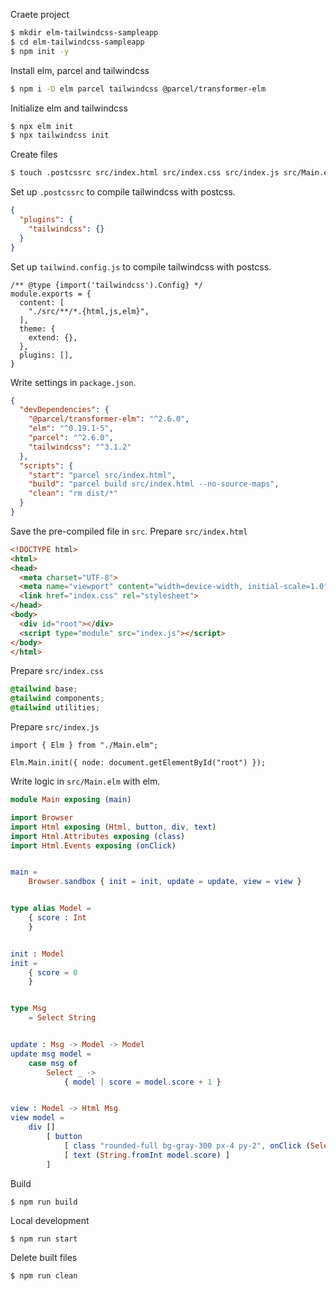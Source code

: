 
Craete project

``` Bash
$ mkdir elm-tailwindcss-sampleapp
$ cd elm-tailwindcss-sampleapp
$ npm init -y
```

Install elm, parcel and tailwindcss

``` Bash
$ npm i -D elm parcel tailwindcss @parcel/transformer-elm
```

Initialize elm and tailwindcss

``` Bash
$ npx elm init
$ npx tailwindcss init
```

Create files

``` Bash
$ touch .postcssrc src/index.html src/index.css src/index.js src/Main.elm
```

Set up `.postcssrc` to compile tailwindcss with postcss.

``` JSON :.postcssrc
{
  "plugins": {
    "tailwindcss": {}
  }
}
```

Set up `tailwind.config.js` to compile tailwindcss with postcss.

``` JS :tailwind.config.js
/** @type {import('tailwindcss').Config} */
module.exports = {
  content: [
    "./src/**/*.{html,js,elm}",
  ],
  theme: {
    extend: {},
  },
  plugins: [],
}
```

Write settings in `package.json`.

``` JSON :package.json
{
  "devDependencies": {
    "@parcel/transformer-elm": "^2.6.0",
    "elm": "^0.19.1-5",
    "parcel": "^2.6.0",
    "tailwindcss": "^3.1.2"
  },
  "scripts": {
    "start": "parcel src/index.html",
    "build": "parcel build src/index.html --no-source-maps",
    "clean": "rm dist/*"
  }
}
```


Save the pre-compiled file in `src`.
Prepare `src/index.html`

``` HTML :src/index.html
<!DOCTYPE html>
<html>
<head>
  <meta charset="UTF-8">
  <meta name="viewport" content="width=device-width, initial-scale=1.0">
  <link href="index.css" rel="stylesheet">
</head>
<body>
  <div id="root"></div>
  <script type="module" src="index.js"></script>
</body>
</html>
```

Prepare `src/index.css`

``` CSS :src/index.css
@tailwind base;
@tailwind components;
@tailwind utilities;
```


Prepare `src/index.js`

``` JS :src/index.js
import { Elm } from "./Main.elm";

Elm.Main.init({ node: document.getElementById("root") });
```

Write logic in `src/Main.elm` with elm.

``` elm :src/Main.elm
module Main exposing (main)

import Browser
import Html exposing (Html, button, div, text)
import Html.Attributes exposing (class)
import Html.Events exposing (onClick)


main =
    Browser.sandbox { init = init, update = update, view = view }


type alias Model =
    { score : Int
    }


init : Model
init =
    { score = 0
    }


type Msg
    = Select String


update : Msg -> Model -> Model
update msg model =
    case msg of
        Select _ ->
            { model | score = model.score + 1 }


view : Model -> Html Msg
view model =
    div []
        [ button
            [ class "rounded-full bg-gray-300 px-4 py-2", onClick (Select "a") ]
            [ text (String.fromInt model.score) ]
        ]
```

Build

```
$ npm run build
```

Local development

```
$ npm run start
```

Delete built files

```
$ npm run clean
```


